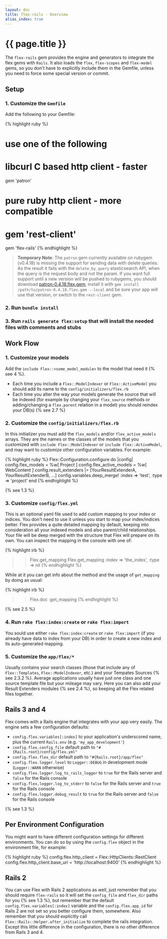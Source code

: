 ```yaml
---
layout: doc
title: flex-rails - Overview
alias_index: true
---
```


# {{ page.title }}

The `flex-rails` gem provides the engine and generators to integrate the flex gems with `Rails`. It also loads the `flex`, `flex-scopes` and `flex-model` gems, so you don't have to explicitly include them in the Gemfile, unless you need to force some special version or commit.

## Setup

### 1. Customize the `Gemfile`

Add the following to your Gemfile:

{% highlight ruby %}
# use one of the following
# libcurl C based http client - faster
gem 'patron'
# pure ruby http client - more compatible
# gem 'rest-client'
gem 'flex-rails'
{% endhighlight %}

> __Temporary Note__: The `patron` gem currently available on rubygem (v0.4.18) is missing the support for sending data with delete queries. As the result it fails with the `delete_by_query` elasticsearch API, when the query is the request body and not the param. If you want full support until a new version will be pushed to rubygems, you should download [patron-0.4.18.flex.gem]({{site.baseurl}}/patron-0.4.18.flex.gem), install it with `gem install /path/to/patron-0.4.18.flex.gem --local` and be sure your app will use that version, or switch to the `rest-client` gem.

### 2. Run `bundle install`

### 3. Run `rails generate flex:setup` that will install the needed files with comments and stubs

## Work Flow

### 1. Customize your models

Add the `include Flex::<some_model_module>` to the model that need it {% see 4 %}.

- Each time you include a `Flex::ModelIndexer` or `Flex::ActiveModel` you should add its name to the `config/initializers/flex.rb`
- Each time you alter the way your models generate the source that will be indexed (for example by changing your `flex_source` methods or adding/changing a `flex.parent` relation in a model) you should reindex your DB(s) {% see 2.7 %}

### 2. Customize the `config/initializers/flex.rb`

In this initializer you must add the `flex_models` and/or `flex_active_models` arrays. They are the names or the classes of the models that you customized with `include Flex::ModelIndexer` or `include Flex::ActiveModel`, and may want to customize other configuration variables. For example:

{% highlight ruby %}
Flex::Configuration.configure do |config|
  config.flex_models = %w[ Project ]
  config.flex_active_models = %w[ WebContent ]
  config.result_extenders |= [YourResultExtenderA, YourResultExtenderB, ...]
  config.variables.deep_merge! :index => 'test',
                               :type  => 'project'
end
{% endhighlight %}

{% see 1.3 %}

### 3. Customize `config/flex.yml`

This is an optional yaml file used to add custom mapping to your index or indices. You don't need to use it unless you start to map your index/indices better. Flex provides a quite detailed mapping by default, keeping into consideration all your indexed models and also parent/child relationships. Your file will be deep merged with the structure that Flex will prepare on its own. You can inspect the mapping in the console with one of:

{% highlight irb %}
>> Flex.get_mapping
>> Flex.get_mapping :index => 'the_index', :type => nil
{% endhighlight %}


While at it you can get info about the method and the usage of `get_mapping` by doing as usual:

{% highlight irb %}
>> Flex.doc :get_mapping
{% endhighlight %}

{% see 2.5 %}

### 4. Run `rake flex:index:create` or `rake flex:import`

You sould use either `rake flex:index:create` or `rake flex:import` (if you already have data to index from your DB) in order to create a new index and its auto-generated mapping.

### 5. Customize the `app/flex/*`

Usually contains your search classes (those that include any of `Flex::Templates`, `Flex::ModelIndexer`, etc.) and your Tempates Sources {% see 2.3.2 %}. Average applications usually have just one class and one source template file but your mileage may vary. Here you can also add your Result Extenders modules {% see 2.4 %}, so keeping all the Flex related files together.

## Rails 3 and 4

Flex comes with a Rails engine that integrates with your app very easily. The engine sets a few configuration defaults:

 * `config.flex.variables[:index]` to your application's underscored name, plus the current `Rails.env` (e.g. `'my_app_development'`)
 * `config.flex.config_file` default path to `"#{Rails.root}/config/flex.yml"`
 * `config.flex.flex_dir` default path to `"#{Rails.root}/app/flex"`
 * `config.flex.logger.level` to `Logger::DEBUG` in development mode (`Logger::WARN` otherwise)
 * `config.flex.logger.log_to_rails_logger` to `true` for the Rails server and `false` for the Rails console
 * `config.flex.logger.log_to_stderr` to `false` for the Rails server and `true` for the Rails console
 * `config.flex.logger.debug_result` to `true` for the Rails server and `false` for the Rails console

{% see 1.3 %}

## Per Environment Configuration

You might want to have different configuration settings for different environments. You can do so by using the `config.flex` object in the environment file, for example:

{% highlight ruby %}
config.flex.http_client          = Flex::HttpClients::RestClient
config.flex.http_client.base_uri = 'http://localhost:9400'
{% endhighlight %}

## Rails 2

You can use Flex with Rails 2 applications as well, just remember that you should require `flex-rails` so it will set the `config_file` and `flex_dir` paths for you {% see 1.3 %}, but remember that the default `config.flex.variables[:index]` variable and the `config.flex.app_id` for Rails 2 are not set so you better configure them, somewhere. Also remember that you should explicitly call `Flex::Rails::Helper.after_initialize` to complete the rails integration. Except this little difference in the configuration, there is no other difference from Rails 3 and 4.

